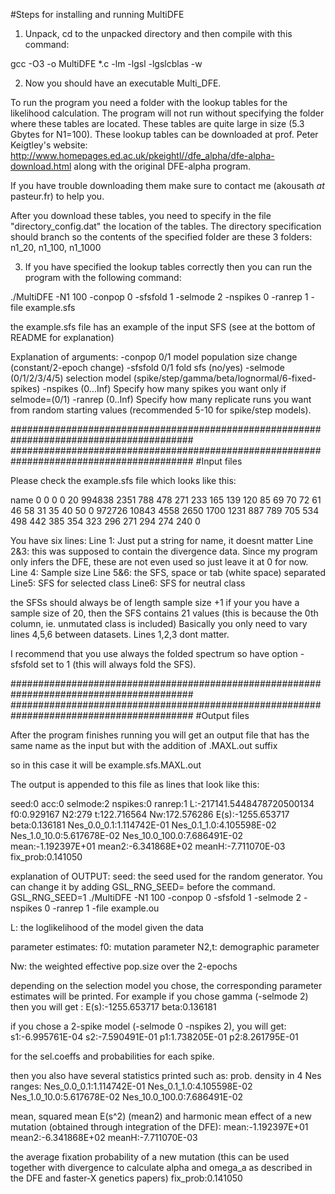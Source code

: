 #Steps for installing and running MultiDFE

1) Unpack, cd to the unpacked directory and then compile with this command:

gcc -O3 -o MultiDFE *.c  -lm -lgsl -lgslcblas -w

2) Now you should have an executable Multi_DFE.

To run the program you need a folder with the lookup tables for the likelihood calculation. The program will not run without specifying the folder where these tables are located. These tables are quite large in size (5.3 Gbytes for N1=100). These lookup tables can be downloaded at prof. Peter Keigtley's website: http://www.homepages.ed.ac.uk/pkeightl//dfe_alpha/dfe-alpha-download.html along with the original DFE-alpha program.

If you have trouble downloading them make sure to contact me (akousath *at* pasteur.fr) to help you.

After you download these tables, you need to specify in the file "directory_config.dat" the location of the tables. The directory specification should branch so the contents of the specified folder are these 3 folders: n1_20, n1_100, n1_1000

3) If you have specified the lookup tables correctly then you can run the program with the following command:

./MultiDFE -N1 100 -conpop 0 -sfsfold 1 -selmode 2 -nspikes 0 -ranrep 1 -file example.sfs

the example.sfs file has an example of the input SFS (see at the bottom of README for explanation)

Explanation of arguments:
-conpop    0/1    model population size change (constant/2-epoch change)
-sfsfold    0/1    fold sfs (no/yes)
-selmode (0/1/2/3/4/5)    selection model (spike/step/gamma/beta/lognormal/6-fixed-spikes)
-nspikes (0...Inf)    Specify how many spikes you want only if selmode=(0/1)
-ranrep (0..Inf)    Specify how many replicate runs you want from random starting values (recommended 5-10 for spike/step models).

#########################################################################################
#########################################################################################
#Input files

Please check the example.sfs file which looks like this:

name
0 0
0 0
20
994838 2351 788 478 271 233 165 139 120 85 69 70 72 61 46 58 31 35 40 50 0
972726 10843 4558 2650 1700 1231 887 789 705 534 498 442 385 354 323 296 271 294 274 240 0

You have six lines:
Line 1: Just put a string for name, it doesnt matter
Line 2&3: this was supposed to contain the divergence data. Since my program only infers the DFE, these are not even used so just leave it at 0 for now.
Line 4: Sample size
Line 5&6: the SFS, space or tab (white space) separated
Line5: SFS for selected class
Line6: SFS for neutral class

the SFSs should always be of length sample size +1
if your you have a sample size of 20, then the SFS contains 21 values (this is because the 0th column, ie. unmutated class is included)
Basically you only need to vary lines 4,5,6 between datasets. Lines 1,2,3 dont matter.

I recommend that you use always the folded spectrum so have option -sfsfold set to 1 (this will always fold the SFS).

#########################################################################################
#########################################################################################
#Output files

After the program finishes running you will get an output file that has the same name as the input but with the addition of .MAXL.out suffix

so in this case it will be example.sfs.MAXL.out

The output is appended to this file as lines that look like this:

seed:0  acc:0   selmode:2       nspikes:0       ranrep:1        L:-217141.5448478720500134      f0:0.929167     N2:279  t:122.716564    Nw:172.576286   E(s):-1255.653717       beta:0.136181   Nes_0.0_0.1:1.114742E-01        Nes_0.1_1.0:4.105598E-02        Nes_1.0_10.0:5.617678E-02     Nes_10.0_100.0:7.686491E-02     mean:-1.192397E+01      mean2:-6.341868E+02     meanH:-7.711070E-03     fix_prob:0.141050

explanation of OUTPUT:
seed: the seed used for the random generator. You can change it by adding GSL_RNG_SEED= before the command.
GSL_RNG_SEED=1 ./MultiDFE -N1 100 -conpop 0 -sfsfold 1 -selmode 2 -nspikes 0 -ranrep 1 -file example.ou

L: the loglikelihood of the model given the data

parameter estimates:
f0: mutation parameter
N2,t: demographic parameter

Nw: the weighted effective pop.size over the 2-epochs

depending on the selection model you chose, the corresponding parameter estimates will be printed. For example if you chose gamma (-selmode 2) then you will get :
E(s):-1255.653717       beta:0.136181

if you chose a 2-spike model (-selmode 0 -nspikes 2),  you will get:
s1:-6.995761E-04        s2:-7.590491E-01        p1:1.738205E-01 p2:8.261795E-01

for the sel.coeffs and probabilities for each spike.

then you also have several statistics printed such as:
prob. density in 4 Nes ranges:
Nes_0.0_0.1:1.114742E-01        Nes_0.1_1.0:4.105598E-02        Nes_1.0_10.0:5.617678E-02     Nes_10.0_100.0:7.686491E-02    

mean, squared mean E(s^2) (mean2) and harmonic mean effect of a new mutation (obtained through integration of the DFE):
mean:-1.192397E+01      mean2:-6.341868E+02     meanH:-7.711070E-03 

the average fixation probability of a new mutation (this can be used together with divergence to calculate alpha and omega_a as described in the DFE and faster-X genetics papers)
fix_prob:0.141050